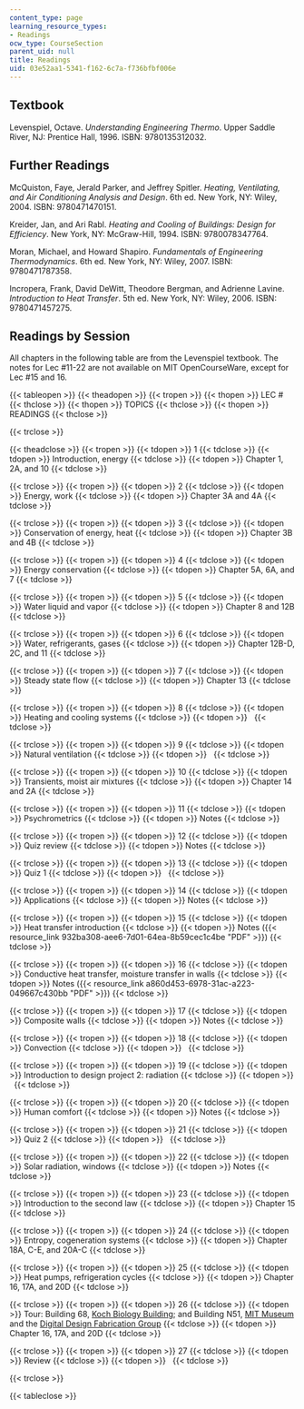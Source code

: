```yaml
---
content_type: page
learning_resource_types:
- Readings
ocw_type: CourseSection
parent_uid: null
title: Readings
uid: 03e52aa1-5341-f162-6c7a-f736bfbf006e
---
```


Textbook
--------

Levenspiel, Octave. _Understanding Engineering Thermo_. Upper Saddle River, NJ: Prentice Hall, 1996. ISBN: 9780135312032.

Further Readings
----------------

McQuiston, Faye, Jerald Parker, and Jeffrey Spitler. _Heating, Ventilating, and Air Conditioning Analysis and Design_. 6th ed. New York, NY: Wiley, 2004. ISBN: 9780471470151.

Kreider, Jan, and Ari Rabl. _Heating and Cooling of Buildings: Design for Efficiency_. New York, NY: McGraw-Hill, 1994. ISBN: 9780078347764.

Moran, Michael, and Howard Shapiro. _Fundamentals of Engineering Thermodynamics_. 6th ed. New York, NY: Wiley, 2007. ISBN: 9780471787358.

Incropera, Frank, David DeWitt, Theodore Bergman, and Adrienne Lavine. _Introduction to Heat Transfer_. 5th ed. New York, NY: Wiley, 2006. ISBN: 9780471457275.

Readings by Session
-------------------

All chapters in the following table are from the Levenspiel textbook. The notes for Lec #11-22 are not available on MIT OpenCourseWare, except for Lec #15 and 16.

{{< tableopen >}}
{{< theadopen >}}
{{< tropen >}}
{{< thopen >}}
LEC #
{{< thclose >}}
{{< thopen >}}
TOPICS
{{< thclose >}}
{{< thopen >}}
READINGS
{{< thclose >}}

{{< trclose >}}

{{< theadclose >}}
{{< tropen >}}
{{< tdopen >}}
1
{{< tdclose >}}
{{< tdopen >}}
Introduction, energy
{{< tdclose >}}
{{< tdopen >}}
Chapter 1, 2A, and 10
{{< tdclose >}}

{{< trclose >}}
{{< tropen >}}
{{< tdopen >}}
2
{{< tdclose >}}
{{< tdopen >}}
Energy, work
{{< tdclose >}}
{{< tdopen >}}
Chapter 3A and 4A
{{< tdclose >}}

{{< trclose >}}
{{< tropen >}}
{{< tdopen >}}
3
{{< tdclose >}}
{{< tdopen >}}
Conservation of energy, heat
{{< tdclose >}}
{{< tdopen >}}
Chapter 3B and 4B
{{< tdclose >}}

{{< trclose >}}
{{< tropen >}}
{{< tdopen >}}
4
{{< tdclose >}}
{{< tdopen >}}
Energy conservation
{{< tdclose >}}
{{< tdopen >}}
Chapter 5A, 6A, and 7
{{< tdclose >}}

{{< trclose >}}
{{< tropen >}}
{{< tdopen >}}
5
{{< tdclose >}}
{{< tdopen >}}
Water liquid and vapor
{{< tdclose >}}
{{< tdopen >}}
Chapter 8 and 12B
{{< tdclose >}}

{{< trclose >}}
{{< tropen >}}
{{< tdopen >}}
6
{{< tdclose >}}
{{< tdopen >}}
Water, refrigerants, gases
{{< tdclose >}}
{{< tdopen >}}
Chapter 12B-D, 2C, and 11
{{< tdclose >}}

{{< trclose >}}
{{< tropen >}}
{{< tdopen >}}
7
{{< tdclose >}}
{{< tdopen >}}
Steady state flow
{{< tdclose >}}
{{< tdopen >}}
Chapter 13
{{< tdclose >}}

{{< trclose >}}
{{< tropen >}}
{{< tdopen >}}
8
{{< tdclose >}}
{{< tdopen >}}
Heating and cooling systems
{{< tdclose >}}
{{< tdopen >}}
 
{{< tdclose >}}

{{< trclose >}}
{{< tropen >}}
{{< tdopen >}}
9
{{< tdclose >}}
{{< tdopen >}}
Natural ventilation
{{< tdclose >}}
{{< tdopen >}}
 
{{< tdclose >}}

{{< trclose >}}
{{< tropen >}}
{{< tdopen >}}
10
{{< tdclose >}}
{{< tdopen >}}
Transients, moist air mixtures
{{< tdclose >}}
{{< tdopen >}}
Chapter 14 and 2A
{{< tdclose >}}

{{< trclose >}}
{{< tropen >}}
{{< tdopen >}}
11
{{< tdclose >}}
{{< tdopen >}}
Psychrometrics
{{< tdclose >}}
{{< tdopen >}}
Notes
{{< tdclose >}}

{{< trclose >}}
{{< tropen >}}
{{< tdopen >}}
12
{{< tdclose >}}
{{< tdopen >}}
Quiz review
{{< tdclose >}}
{{< tdopen >}}
Notes
{{< tdclose >}}

{{< trclose >}}
{{< tropen >}}
{{< tdopen >}}
13
{{< tdclose >}}
{{< tdopen >}}
Quiz 1
{{< tdclose >}}
{{< tdopen >}}
 
{{< tdclose >}}

{{< trclose >}}
{{< tropen >}}
{{< tdopen >}}
14
{{< tdclose >}}
{{< tdopen >}}
Applications
{{< tdclose >}}
{{< tdopen >}}
Notes
{{< tdclose >}}

{{< trclose >}}
{{< tropen >}}
{{< tdopen >}}
15
{{< tdclose >}}
{{< tdopen >}}
Heat transfer introduction
{{< tdclose >}}
{{< tdopen >}}
Notes ({{< resource_link 932ba308-aee6-7d01-64ea-8b59cec1c4be "PDF" >}})
{{< tdclose >}}

{{< trclose >}}
{{< tropen >}}
{{< tdopen >}}
16
{{< tdclose >}}
{{< tdopen >}}
Conductive heat transfer, moisture transfer in walls
{{< tdclose >}}
{{< tdopen >}}
Notes ({{< resource_link a860d453-6978-31ac-a223-049667c430bb "PDF" >}})
{{< tdclose >}}

{{< trclose >}}
{{< tropen >}}
{{< tdopen >}}
17
{{< tdclose >}}
{{< tdopen >}}
Composite walls
{{< tdclose >}}
{{< tdopen >}}
Notes
{{< tdclose >}}

{{< trclose >}}
{{< tropen >}}
{{< tdopen >}}
18
{{< tdclose >}}
{{< tdopen >}}
Convection
{{< tdclose >}}
{{< tdopen >}}
 
{{< tdclose >}}

{{< trclose >}}
{{< tropen >}}
{{< tdopen >}}
19
{{< tdclose >}}
{{< tdopen >}}
Introduction to design project 2: radiation
{{< tdclose >}}
{{< tdopen >}}
 
{{< tdclose >}}

{{< trclose >}}
{{< tropen >}}
{{< tdopen >}}
20
{{< tdclose >}}
{{< tdopen >}}
Human comfort
{{< tdclose >}}
{{< tdopen >}}
Notes
{{< tdclose >}}

{{< trclose >}}
{{< tropen >}}
{{< tdopen >}}
21
{{< tdclose >}}
{{< tdopen >}}
Quiz 2
{{< tdclose >}}
{{< tdopen >}}
 
{{< tdclose >}}

{{< trclose >}}
{{< tropen >}}
{{< tdopen >}}
22
{{< tdclose >}}
{{< tdopen >}}
Solar radiation, windows
{{< tdclose >}}
{{< tdopen >}}
Notes
{{< tdclose >}}

{{< trclose >}}
{{< tropen >}}
{{< tdopen >}}
23
{{< tdclose >}}
{{< tdopen >}}
Introduction to the second law
{{< tdclose >}}
{{< tdopen >}}
Chapter 15
{{< tdclose >}}

{{< trclose >}}
{{< tropen >}}
{{< tdopen >}}
24
{{< tdclose >}}
{{< tdopen >}}
Entropy, cogeneration systems
{{< tdclose >}}
{{< tdopen >}}
Chapter 18A, C-E, and 20A-C
{{< tdclose >}}

{{< trclose >}}
{{< tropen >}}
{{< tdopen >}}
25
{{< tdclose >}}
{{< tdopen >}}
Heat pumps, refrigeration cycles
{{< tdclose >}}
{{< tdopen >}}
Chapter 16, 17A, and 20D
{{< tdclose >}}

{{< trclose >}}
{{< tropen >}}
{{< tdopen >}}
26
{{< tdclose >}}
{{< tdopen >}}
Tour: Building 68, [Koch Biology Building](http://whereis.mit.edu/?go=68); and Building N51, [MIT Museum](http://web.mit.edu/museum/) and the [Digital Design Fabrication Group](http://ddf.mit.edu/)
{{< tdclose >}}
{{< tdopen >}}
Chapter 16, 17A, and 20D
{{< tdclose >}}

{{< trclose >}}
{{< tropen >}}
{{< tdopen >}}
27
{{< tdclose >}}
{{< tdopen >}}
Review
{{< tdclose >}}
{{< tdopen >}}
 
{{< tdclose >}}

{{< trclose >}}

{{< tableclose >}}